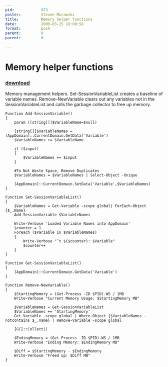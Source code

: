 ```yaml
---
pid:            973
poster:         Steven Murawski
title:          Memory helper functions
date:           2009-03-25 18:00:58
format:         posh
parent:         0
parent:         0

---
```


# Memory helper functions

### [download](973.ps1)

Memory management helpers.  Set-SessionVariableList creates a baseline of variable names.  Remove-NewVariable clears out any variables not in the SessionVariableList and calls the garbage collector to free up memory.

```posh
Function Add-SessionVariable()
{
	param ([string[]]$VariableName=$null)
	
	[string[]]$VariableNames = [AppDomain]::CurrentDomain.GetData('Variable')
	$VariableNames += $VariableName
	
	if ($input)
	{
		$VariableNames += $input
	}
	
	#To Not Waste Space, Remove Duplicates
	$VariableNames = $VariableNames | Select-Object -Unique
	
	[AppDomain]::CurrentDomain.SetData('Variable',$VariableNames)
}

Function Set-SessionVariableList()
{
	$VariableNames = Get-Variable -scope global| ForEach-Object {$_.Name}
	Add-SessionVariable $VariableNames
	
	Write-Verbose 'Loaded Variable Names into AppDomain'
	$counter = 1
	Foreach ($Variable in $VariableNames)
	{
		Write-Verbose "`t $($counter): $Variable" 
		$counter++
	}
}

Function Get-SessionVariableList()
{
	[AppDomain]::CurrentDomain.GetData('Variable')
}

Function Remove-NewVariable()
{
	$StartingMemory = (Get-Process -ID $PID).WS / 1MB
	Write-Verbose "Current Memory Usage: $StartingMemory MB"

	$VariableNames = Get-SessionVariableList
	$VariableNames += 'StartingMemory'
	Get-Variable -scope global | Where-Object {$VariableNames -notcontains $_.name} | Remove-Variable -scope global
	
	[GC]::Collect()
	
	$EndingMemory = (Get-Process -ID $PID).WS / 1MB
	Write-Verbose "Ending Memory: $EndingMemory MB"
	
	$Diff = $StartingMemory - $EndingMemory
	Write-Verbose "Freed up: $Diff MB"
}
```
